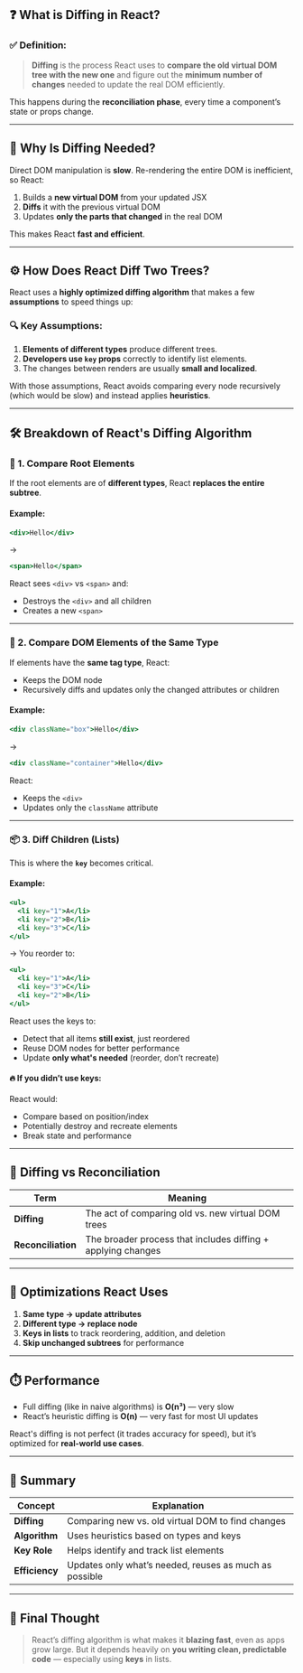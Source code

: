 
## ❓ What is **Diffing** in React?

### ✅ **Definition:**

> **Diffing** is the process React uses to **compare the old virtual DOM tree with the new one** and figure out the **minimum number of changes** needed to update the real DOM efficiently.

This happens during the **reconciliation phase**, every time a component’s state or props change.

---

## 🧠 Why Is Diffing Needed?

Direct DOM manipulation is **slow**. Re-rendering the entire DOM is inefficient, so React:

1. Builds a **new virtual DOM** from your updated JSX
2. **Diffs** it with the previous virtual DOM
3. Updates **only the parts that changed** in the real DOM

This makes React **fast and efficient**.

---

## ⚙️ How Does React Diff Two Trees?

React uses a **highly optimized diffing algorithm** that makes a few **assumptions** to speed things up:

### 🔍 Key Assumptions:

1. **Elements of different types** produce different trees.
2. **Developers use `key` props** correctly to identify list elements.
3. The changes between renders are usually **small and localized**.

With those assumptions, React avoids comparing every node recursively (which would be slow) and instead applies **heuristics**.

---

## 🛠️ Breakdown of React's Diffing Algorithm

### 🔁 1. **Compare Root Elements**

If the root elements are of **different types**, React **replaces the entire subtree**.

#### Example:

```jsx
<div>Hello</div>
```

→

```jsx
<span>Hello</span>
```

React sees `<div>` vs `<span>` and:

* Destroys the `<div>` and all children
* Creates a new `<span>`

---

### 🔄 2. **Compare DOM Elements of the Same Type**

If elements have the **same tag type**, React:

* Keeps the DOM node
* Recursively diffs and updates only the changed attributes or children

#### Example:

```jsx
<div className="box">Hello</div>
```

→

```jsx
<div className="container">Hello</div>
```

React:

* Keeps the `<div>`
* Updates only the `className` attribute

---

### 📦 3. **Diff Children (Lists)**

This is where the **`key`** becomes critical.

#### Example:

```jsx
<ul>
  <li key="1">A</li>
  <li key="2">B</li>
  <li key="3">C</li>
</ul>
```

→ You reorder to:

```jsx
<ul>
  <li key="1">A</li>
  <li key="3">C</li>
  <li key="2">B</li>
</ul>
```

React uses the keys to:

* Detect that all items **still exist**, just reordered
* Reuse DOM nodes for better performance
* Update **only what's needed** (reorder, don’t recreate)

#### 🔥 If you didn’t use keys:

React would:

* Compare based on position/index
* Potentially destroy and recreate elements
* Break state and performance

---

## 🔄 Diffing vs Reconciliation

| Term               | Meaning                                                      |
| ------------------ | ------------------------------------------------------------ |
| **Diffing**        | The act of comparing old vs. new virtual DOM trees           |
| **Reconciliation** | The broader process that includes diffing + applying changes |

---

## 🧠 Optimizations React Uses

1. **Same type → update attributes**
2. **Different type → replace node**
3. **Keys in lists** to track reordering, addition, and deletion
4. **Skip unchanged subtrees** for performance

---

## ⏱️ Performance

* Full diffing (like in naive algorithms) is **O(n³)** — very slow
* React’s heuristic diffing is **O(n)** — very fast for most UI updates

React's diffing is not perfect (it trades accuracy for speed), but it’s optimized for **real-world use cases**.

---

## 📌 Summary

| Concept        | Explanation                                            |
| -------------- | ------------------------------------------------------ |
| **Diffing**    | Comparing new vs. old virtual DOM to find changes      |
| **Algorithm**  | Uses heuristics based on types and keys                |
| **Key Role**   | Helps identify and track list elements                 |
| **Efficiency** | Updates only what’s needed, reuses as much as possible |

---

## 🎯 Final Thought

> React’s diffing algorithm is what makes it **blazing fast**, even as apps grow large. But it depends heavily on **you writing clean, predictable code** — especially using **keys** in lists.